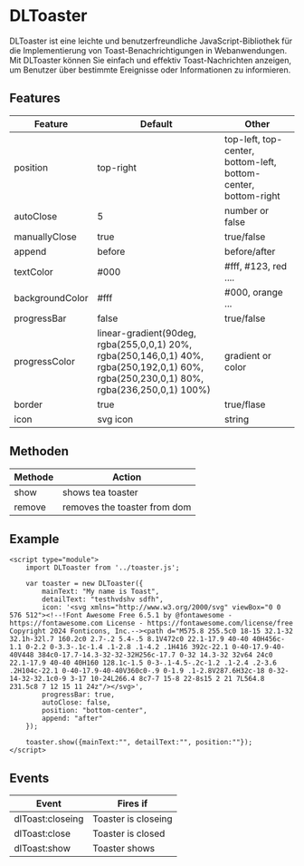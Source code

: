 # DLToaster
DLToaster ist eine leichte und benutzerfreundliche JavaScript-Bibliothek für die Implementierung von Toast-Benachrichtigungen in Webanwendungen. Mit DLToaster können Sie einfach und effektiv Toast-Nachrichten anzeigen, um Benutzer über bestimmte Ereignisse oder Informationen zu informieren.

## Features
| Feature | Default | Other |
| ------- | ------- | ----- |
| position | top-right | top-left, top-center, bottom-left, bottom-center, bottom-right |
| autoClose | 5 | number or false |
| manuallyClose | true | true/false |
| append | before | before/after |
| textColor | #000 | #fff, #123, red .... |
| backgroundColor | #fff | #000, orange ... |
| progressBar | false | true/false |
| progressColor | linear-gradient(90deg, rgba(255,0,0,1) 20%, rgba(250,146,0,1) 40%, rgba(250,192,0,1) 60%, rgba(250,230,0,1) 80%, rgba(236,250,0,1) 100%) | gradient or color|
| border | true | true/flase |
| icon | svg icon | string |

## Methoden
| Methode | Action |
| ------- | ------- |
| show | shows tea toaster |
| remove | removes the toaster from dom |

## Example
```
<script type="module">
    import DLToaster from '../toaster.js';

    var toaster = new DLToaster({
        mainText: "My name is Toast",
        detailText: "testhvdshv sdfh",
        icon: '<svg xmlns="http://www.w3.org/2000/svg" viewBox="0 0 576 512"><!--!Font Awesome Free 6.5.1 by @fontawesome - https://fontawesome.com License - https://fontawesome.com/license/free Copyright 2024 Fonticons, Inc.--><path d="M575.8 255.5c0 18-15 32.1-32 32.1h-32l.7 160.2c0 2.7-.2 5.4-.5 8.1V472c0 22.1-17.9 40-40 40H456c-1.1 0-2.2 0-3.3-.1c-1.4 .1-2.8 .1-4.2 .1H416 392c-22.1 0-40-17.9-40-40V448 384c0-17.7-14.3-32-32-32H256c-17.7 0-32 14.3-32 32v64 24c0 22.1-17.9 40-40 40H160 128.1c-1.5 0-3-.1-4.5-.2c-1.2 .1-2.4 .2-3.6 .2H104c-22.1 0-40-17.9-40-40V360c0-.9 0-1.9 .1-2.8V287.6H32c-18 0-32-14-32-32.1c0-9 3-17 10-24L266.4 8c7-7 15-8 22-8s15 2 21 7L564.8 231.5c8 7 12 15 11 24z"/></svg>',
        progressBar: true,
        autoClose: false,
        position: "bottom-center",
        append: "after"
    });

    toaster.show({mainText:"", detailText:"", position:""});
</script>
```

## Events
| Event | Fires if |
| ------- | ------- | 
| dlToast:closeing | Toaster is closeing
| dlToast:close | Toaster is closed
| dlToast:show | Toaster shows
